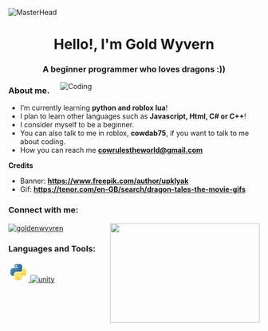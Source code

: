 ![MasterHead](https://img.freepik.com/free-vector/poster-with-fairytale-dragon-cliff-mountains-vector-banner-with-cartoon-fantasy-illustration-o_107791-7568.jpg?w=1380&t=st=1671630325~exp=1671630925~hmac=b8eaa57a5e509b052007076cb231c750e188bd4561dc70f371a0c236b620df21)
<h1 align="center">Hello!, I'm Gold Wyvern</h1>
<h3 align="center">A beginner programmer who loves dragons :))</h3>
<img align="right" alt="Coding" width="400" src="https://media.tenor.com/exmxjtDovbYAAAAM/tarrasque-dungeons-and-dragons.gif">



<h3 align="left">About me.</h3>

-  I’m currently learning **python and roblox lua**!
-  I plan to learn other languages such as **Javascript, Html, C# or C++**!
-  I consider myself to be a beginner.
-  You can also talk to me in roblox, **cowdab75**, if you want to talk to me about coding.
-  How you can reach me **cowrulestheworld@gmail.com**

  **Credits**
-  Banner: **https://www.freepik.com/author/upklyak**
-  Gif: **https://tenor.com/en-GB/search/dragon-tales-the-movie-gifs**

<h3 align="left">Connect with me:</h3>



<p> <img align="right" src = "https://i.pinimg.com/564x/97/3c/68/973c68753cda563ba5be1c498aba1d6c.jpg" width="300" height="200"></p>

<p align="left">
<a href="https://twitter.com/goldenwyvren" target="blank"><img align="center" src="https://raw.githubusercontent.com/rahuldkjain/github-profile-readme-generator/master/src/images/icons/Social/twitter.svg" alt="goldenwyvren" height="30" width="40" /></a>
</p>

<h3 align="left">Languages and Tools:</h3>
<p align="left"> <a href="https://www.python.org" target="_blank" rel="noreferrer"> <img src="https://raw.githubusercontent.com/devicons/devicon/master/icons/python/python-original.svg" alt="python" width="40" height="40"/>
 </a> <a href="https://unity.com/" target="_blank" rel="noreferrer"> <img src="https://www.vectorlogo.zone/logos/unity3d/unity3d-icon.svg" alt="unity" width="40" height="40"/> </a> </p>
 

